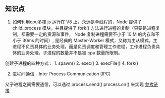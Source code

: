 ## 知识点

1. 如何利用cpu多核
  js 运行在 V8 上，永远是单线程的，Node 提供了 child_process 模块，并且提供了 fork() 方法进行进程的复制（只要是进程复制，都需要一定的资源和事件， Node 复制进程需要不小于 10 M 的内存和不小于 30ms 的时间）, 是经典的 Master-Worker 模式，又称为主从模式。主进程不负责具体的业务处理，而是负责调度和管理工作进程，工作进程负责具体的业务处理。子进程的数量并不是被 cpu 数量所限制。

  创建子进程的四种方式：
    1. spawn()
    2. exec()
    3. execFile()
    4. fork()

2. 进程间通信 - Inter Process Communication (IPC)

  父子进程之间需要通信，可以通过 process.send() process.on() 来实现
  [参考链接](https://medium.com/js-imaginea/clustering-inter-process-communication-ipc-in-node-js-748f981214e9)
